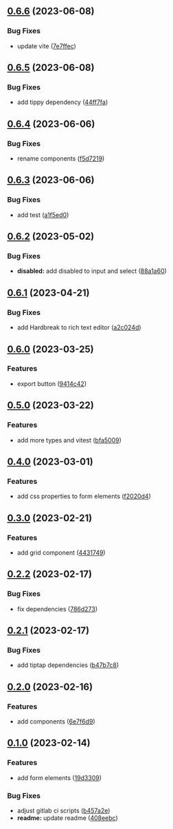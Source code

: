 ## [0.6.6](https://gitlab.com/bananallama/banallama-ui/compare/v0.6.5...v0.6.6) (2023-06-08)


### Bug Fixes

* update vite ([7e7ffec](https://gitlab.com/bananallama/banallama-ui/commit/7e7ffec33d9f4767b684c7b7c31e377da4c53353))

## [0.6.5](https://gitlab.com/bananallama/banallama-ui/compare/v0.6.4...v0.6.5) (2023-06-08)


### Bug Fixes

* add tippy dependency ([44ff7fa](https://gitlab.com/bananallama/banallama-ui/commit/44ff7faf3e9d3bd9b461932bd291f1033e3bb8c5))

## [0.6.4](https://gitlab.com/bananallama/banallama-ui/compare/v0.6.3...v0.6.4) (2023-06-06)


### Bug Fixes

* rename components ([f5d7219](https://gitlab.com/bananallama/banallama-ui/commit/f5d7219be9b7fcca6884af8006825830529541cd))

## [0.6.3](https://gitlab.com/bananallama/banallama-ui/compare/v0.6.2...v0.6.3) (2023-06-06)


### Bug Fixes

* add test ([a1f5ed0](https://gitlab.com/bananallama/banallama-ui/commit/a1f5ed055ce2d55b41778914f44e49813cbbbcbc))

## [0.6.2](https://gitlab.com/bananallama/banallama-ui/compare/v0.6.1...v0.6.2) (2023-05-02)


### Bug Fixes

* **disabled:** add disabled to input and select ([88a1a60](https://gitlab.com/bananallama/banallama-ui/commit/88a1a607fa1652eb23ffa2c637ac6be91767fa3d))

## [0.6.1](https://gitlab.com/bananallama/banallama-ui/compare/v0.6.0...v0.6.1) (2023-04-21)


### Bug Fixes

* add Hardbreak to rich text editor ([a2c024d](https://gitlab.com/bananallama/banallama-ui/commit/a2c024d8e0217c140c08977f629df775d91f8743))

## [0.6.0](https://gitlab.com/bananallama/banallama-ui/compare/v0.5.0...v0.6.0) (2023-03-25)


### Features

* export button ([9414c42](https://gitlab.com/bananallama/banallama-ui/commit/9414c4275ab4dbd28aa8277f236693620e78fa6c))

## [0.5.0](https://gitlab.com/bananallama/banallama-ui/compare/v0.4.0...v0.5.0) (2023-03-22)


### Features

* add more types and vitest ([bfa5009](https://gitlab.com/bananallama/banallama-ui/commit/bfa50091e935552811c1a9ad1c57a6943581151e))

## [0.4.0](https://gitlab.com/bananallama/banallama-ui/compare/v0.3.0...v0.4.0) (2023-03-01)


### Features

* add css properties to form elements ([f2020d4](https://gitlab.com/bananallama/banallama-ui/commit/f2020d4ea1ba15f1de6b96ebc60ec25b7adab19c))

## [0.3.0](https://gitlab.com/bananallama/banallama-ui/compare/v0.2.2...v0.3.0) (2023-02-21)


### Features

* add grid component ([4431749](https://gitlab.com/bananallama/banallama-ui/commit/443174947fe0f1902da99af2cd408092e0f43e5e))

## [0.2.2](https://gitlab.com/bananallama/banallama-ui/compare/v0.2.1...v0.2.2) (2023-02-17)


### Bug Fixes

* fix dependencies ([786d273](https://gitlab.com/bananallama/banallama-ui/commit/786d273c44c80c977c17dfd11d81c7bae7e6db66))

## [0.2.1](https://gitlab.com/bananallama/banallama-ui/compare/v0.2.0...v0.2.1) (2023-02-17)


### Bug Fixes

* add tiptap dependencies ([b47b7c8](https://gitlab.com/bananallama/banallama-ui/commit/b47b7c8bcf1be782189adac15911a8810d143fa8))

## [0.2.0](https://gitlab.com/bananallama/banallama-ui/compare/v0.1.0...v0.2.0) (2023-02-16)


### Features

* add components ([6e7f6d9](https://gitlab.com/bananallama/banallama-ui/commit/6e7f6d914ee1e2aa96cf3104ff4c6508dd12b7f3))

## [0.1.0](https://gitlab.com/bananallama/banallama-ui/compare/v0.0.0...v0.1.0) (2023-02-14)


### Features

* add form elements ([19d3309](https://gitlab.com/bananallama/banallama-ui/commit/19d3309e67e44a89817bc942d29cb5448740a64b))


### Bug Fixes

* adjust gitlab ci scripts ([b457a2e](https://gitlab.com/bananallama/banallama-ui/commit/b457a2ea70772f1c665d3fc5c0841d8e75268b9d))
* **readme:** update readme ([408eebc](https://gitlab.com/bananallama/banallama-ui/commit/408eebcab92e0962eb359e7179c6afdf0488668c))
